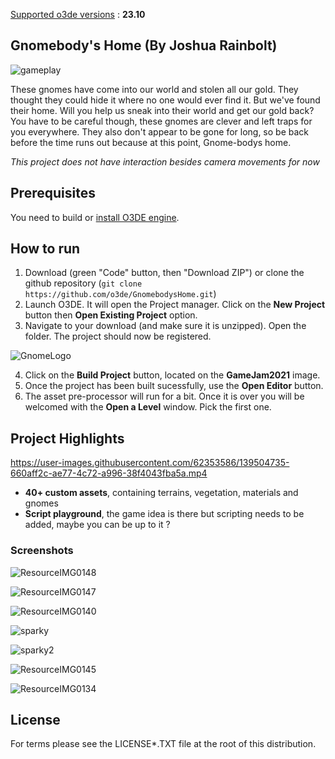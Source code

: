 <u>Supported o3de versions</u> : **23.10**

## Gnomebody's Home (By Joshua Rainbolt)

![gameplay](overview.gif?raw=true)

These gnomes have come into our world and stolen all our gold. They thought they could hide it where no one would ever find it. But we've found their home. Will you help us sneak into their world and get our gold back? You have to be careful though, these gnomes are clever and left traps for you everywhere. They also don't appear to be gone for long, so be back before the time runs out because at this point, Gnome-bodys home.

*This project does not have interaction besides camera movements for now*

## Prerequisites

You need to build or [install O3DE engine](https://o3de.org/download/).

## How to run

1. Download (green "Code" button, then "Download ZIP") or clone the github repository (`git clone https://github.com/o3de/GnomebodysHome.git`)
2. Launch O3DE. It will open the Project manager. Click on the **New Project** button then **Open Existing Project** option.
3. Navigate to your download (and make sure it is unzipped). Open the folder. The project should now be registered.

![GnomeLogo](https://user-images.githubusercontent.com/82551958/138384854-6098fb16-53bb-4b14-b880-0a2ce610e8e3.png)

4. Click on the **Build Project** button, located on the **GameJam2021** image.
5. Once the project has been built sucessfully, use the **Open Editor** button.
6. The asset pre-processor will run for a bit. Once it is over you will be welcomed with the **Open a Level** window. Pick the first one.

## Project Highlights

https://user-images.githubusercontent.com/62353586/139504735-660aff2c-ae77-4c72-a996-38f4043fba5a.mp4

- **40+ custom assets**, containing terrains, vegetation, materials and gnomes
- **Script playground**, the game idea is there but scripting needs to be added, maybe you can be up to it ?

### Screenshots

![ResourceIMG0148](https://user-images.githubusercontent.com/82551958/138385024-e87c972c-9799-4f8d-96cf-8d3bc16a3154.jpg)

![ResourceIMG0147](https://user-images.githubusercontent.com/82551958/138385129-b4c84dcd-e906-4417-ac8c-9a6254fc1ced.jpg)

![ResourceIMG0140](https://user-images.githubusercontent.com/82551958/138385372-40e0b855-0c3a-45e9-b71f-4d03f4f57dd6.jpg)

![sparky](https://user-images.githubusercontent.com/62353586/139504875-5322c9ec-eabd-4b3b-a83f-202c8bb1b741.jpg)

![sparky2](https://user-images.githubusercontent.com/62353586/139504897-ce96f9f7-64e3-40c6-b1c8-39cef79ce319.jpg)

![ResourceIMG0145](https://user-images.githubusercontent.com/82551958/138385614-0feff6dc-f2ca-4014-bbda-f0fb17497d62.jpg)

![ResourceIMG0134](https://user-images.githubusercontent.com/82551958/138385250-18c199d3-660d-4bd2-b7f9-43095e58ea38.jpg)

## License

For terms please see the LICENSE*.TXT file at the root of this distribution.
